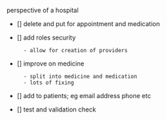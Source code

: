 perspective of a hospital
- [] delete and put for appointment and medication
- [] add roles security
  
        - allow for creation of providers
- [] improve on medicine
  
        - split into medicine and medication
        - lots of fixing
- [] add to patients; eg email address phone etc
- [] test and validation check
